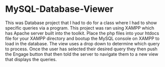 # MySQL-Database-Viewer
This was Database project that I had to do for a class where I had to show specific queries via a program.
This project was ran using XAMPP which has Apache server built into the toolkit. Place the php files into your htdocs file for your XAMPP directory and bootup the MySQL console on XAMPP to load in the database.
The view uses a drop down to determine which query to process. Once the user has selected their desired query they then push the Engage button that then told the server to navigate them to a new view that displays the queries.
